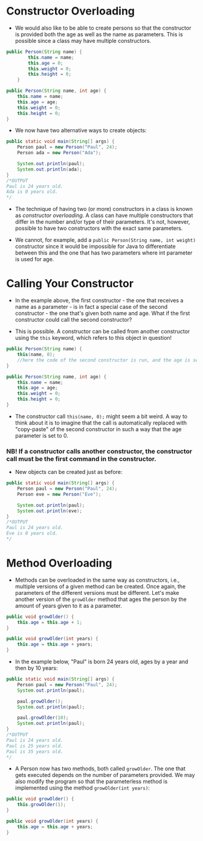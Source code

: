# Constructor Overloading

- We would also like to be able to create persons so that the constructor is provided both the age as well as the name as parameters. This is possible since a class may have multiple constructors.

```java
public Person(String name) {
        this.name = name;
        this.age = 0;
        this.weight = 0;
        this.height = 0;
    }

public Person(String name, int age) {
    this.name = name;
    this.age = age;
    this.weight = 0;
    this.height = 0;
}
```

- We now have two alternative ways to create objects:

```java
public static void main(String[] args) {
    Person paul = new Person("Paul", 24);
    Person ada = new Person("Ada");

    System.out.println(paul);
    System.out.println(ada);
}
/*OUTPUT
Paul is 24 years old.
Ada is 0 years old.
*/
```

- The technique of having two (or more) constructors in a class is known as _constructor overloading_. A class can have multiple constructors that differ in the number and/or type of their parameters. It's not, however, possible to have two constructors with the exact same parameters.

- We cannot, for example, add a `public Person(String name, int weight)` constructor since it would be impossible for Java to differentiate between this and the one that has two parameters where int parameter is used for age.

# Calling Your Constructor

- In the example above, the first constructor - the one that receives a name as a parameter - is in fact a special case of the second constructor - the one that's given both name and age. What if the first constructor could call the second constructor?

- This is possible. A constructor can be called from another constructor using the `this` keyword, which refers to this object in question!

```java
public Person(String name) {
    this(name, 0);
    //here the code of the second constructor is run, and the age is set to 0
}

public Person(String name, int age) {
    this.name = name;
    this.age = age;
    this.weight = 0;
    this.height = 0;
}
```

- The constructor call `this(name, 0);` might seem a bit weird. A way to think about it is to imagine that the call is automatically replaced with "copy-paste" of the second constructor in such a way that the age parameter is set to 0.

### NB! If a constructor calls another constructor, the constructor call must be the first command in the constructor.

- New objects can be created just as before:

```java
public static void main(String[] args) {
    Person paul = new Person("Paul", 24);
    Person eve = new Person("Eve");

    System.out.println(paul);
    System.out.println(eve);
}
/*OUTPUT
Paul is 24 years old.
Eve is 0 years old.
*/
```

# Method Overloading

- Methods can be overloaded in the same way as constructors, i.e., multiple versions of a given method can be created. Once again, the parameters of the different versions must be different. Let's make another version of the `growOlder` method that ages the person by the amount of years given to it as a parameter.

```java
public void growOlder() {
    this.age = this.age + 1;
}

public void growOlder(int years) {
    this.age = this.age + years;
}
```

- In the example below, "Paul" is born 24 years old, ages by a year and then by 10 years:

```java
public static void main(String[] args) {
    Person paul = new Person("Paul", 24);
    System.out.println(paul);

    paul.growOlder();
    System.out.println(paul);

    paul.growOlder(10);
    System.out.println(paul);
}
/*OUTPUT
Paul is 24 years old.
Paul is 25 years old.
Paul is 35 years old.
*/
```

- A Person now has two methods, both called `growOlder`. The one that gets executed depends on the number of parameters provided. We may also modify the program so that the parameterless method is implemented using the method `growOlder(int years)`:

```java
public void growOlder() {
    this.growOlder(1);
}

public void growOlder(int years) {
    this.age = this.age + years;
}
```
